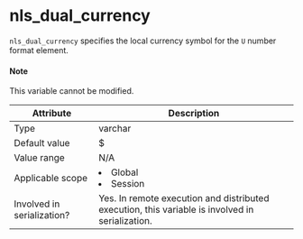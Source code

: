 # nls_dual_currency

`nls_dual_currency` specifies the local currency symbol for the `U` number format element.

<main id="notice" type='explain'>
<h4>Note</h4>
<p>This variable cannot be modified. </p>
</main>

| Attribute | Description |
|---------|------------------------------------------------------------------------------------------------------------|
| Type | varchar |
| Default value | $ |
| Value range | N/A |
| Applicable scope | <li> Global   <li> Session |
| Involved in serialization? | Yes. In remote execution and distributed execution, this variable is involved in serialization.  |

